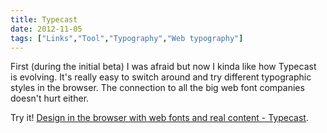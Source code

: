 ```yaml
---
title: Typecast
date: 2012-11-05
tags: ["Links","Tool","Typography","Web typography"]
---
```


First (during the initial beta) I was afraid but now I kinda like how Typecast is evolving. It's really easy to switch around and try different typographic styles in the browser. The connection to all the big web font companies doesn't hurt either.

Try it! [Design in the browser with web fonts and real content - Typecast](http://typecast.com/).
